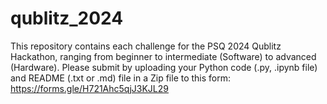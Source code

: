 # qublitz_2024
This repository contains each challenge for the PSQ 2024 Qublitz Hackathon, ranging from beginner to intermediate (Software) to advanced (Hardware). 
Please submit by uploading your Python code (.py, .ipynb file) and README (.txt or .md) file in a Zip file to this form: https://forms.gle/H721Ahc5qjJ3KJL29
